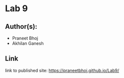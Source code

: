 # Lab 9

## Author(s):
- Praneet Bhoj
- Akhilan Ganesh

## Link
link to published site: https://praneetbhoj.github.io/Lab9/